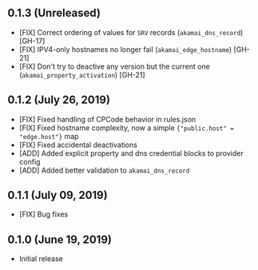 ## 0.1.3 (Unreleased)

* [FIX] Correct ordering of values for `SRV` records (`akamai_dns_record`) [GH-17]
* [FIX] IPV4-only hostnames no longer fail (`akamai_edge_hostname`) [GH-21]
* [FIX] Don't try to deactive any version but the current one (`akamai_property_activation`) [GH-21]

## 0.1.2 (July 26, 2019)

* [FIX] Fixed handling of CPCode behavior in rules.json
* [FIX] Fixed hostname complexity, now a simple `{"public.host" = "edge.host"}` map
* [FIX] Fixed accidental deactivations
* [ADD] Added explicit property and dns credential blocks to provider config
* [ADD] Added better validation to `akamai_dns_record`

## 0.1.1 (July 09, 2019)

* [FIX] Bug fixes

## 0.1.0 (June 19, 2019)

* Initial release
